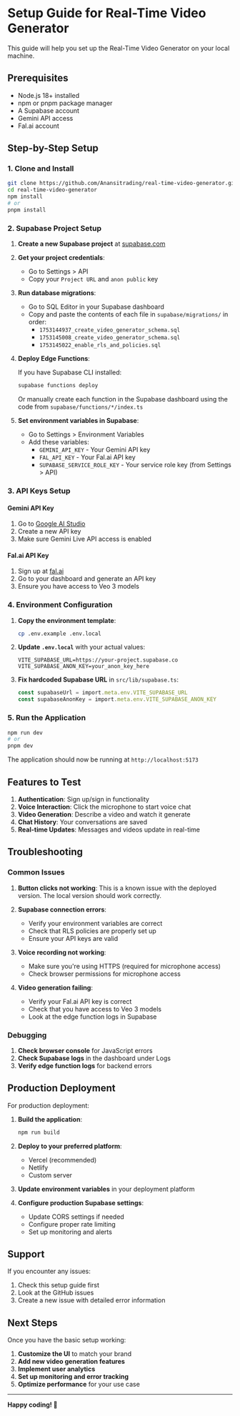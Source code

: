 # Setup Guide for Real-Time Video Generator

This guide will help you set up the Real-Time Video Generator on your local machine.

## Prerequisites

- Node.js 18+ installed
- npm or pnpm package manager
- A Supabase account
- Gemini API access
- Fal.ai account

## Step-by-Step Setup

### 1. Clone and Install

```bash
git clone https://github.com/Anansitrading/real-time-video-generator.git
cd real-time-video-generator
npm install
# or
pnpm install
```

### 2. Supabase Project Setup

1. **Create a new Supabase project** at [supabase.com](https://supabase.com)

2. **Get your project credentials**:
   - Go to Settings > API
   - Copy your `Project URL` and `anon public` key

3. **Run database migrations**:
   - Go to SQL Editor in your Supabase dashboard
   - Copy and paste the contents of each file in `supabase/migrations/` in order:
     - `1753144937_create_video_generator_schema.sql`
     - `1753145008_create_video_generator_schema.sql` 
     - `1753145022_enable_rls_and_policies.sql`

4. **Deploy Edge Functions**:
   
   If you have Supabase CLI installed:
   ```bash
   supabase functions deploy
   ```
   
   Or manually create each function in the Supabase dashboard using the code from `supabase/functions/*/index.ts`

5. **Set environment variables in Supabase**:
   - Go to Settings > Environment Variables
   - Add these variables:
     - `GEMINI_API_KEY` - Your Gemini API key
     - `FAL_API_KEY` - Your Fal.ai API key
     - `SUPABASE_SERVICE_ROLE_KEY` - Your service role key (from Settings > API)

### 3. API Keys Setup

#### Gemini API Key
1. Go to [Google AI Studio](https://makersuite.google.com/app/apikey)
2. Create a new API key
3. Make sure Gemini Live API access is enabled

#### Fal.ai API Key
1. Sign up at [fal.ai](https://fal.ai)
2. Go to your dashboard and generate an API key
3. Ensure you have access to Veo 3 models

### 4. Environment Configuration

1. **Copy the environment template**:
   ```bash
   cp .env.example .env.local
   ```

2. **Update `.env.local`** with your actual values:
   ```env
   VITE_SUPABASE_URL=https://your-project.supabase.co
   VITE_SUPABASE_ANON_KEY=your_anon_key_here
   ```

3. **Fix hardcoded Supabase URL** in `src/lib/supabase.ts`:
   ```typescript
   const supabaseUrl = import.meta.env.VITE_SUPABASE_URL
   const supabaseAnonKey = import.meta.env.VITE_SUPABASE_ANON_KEY
   ```

### 5. Run the Application

```bash
npm run dev
# or
pnpm dev
```

The application should now be running at `http://localhost:5173`

## Features to Test

1. **Authentication**: Sign up/sign in functionality
2. **Voice Interaction**: Click the microphone to start voice chat
3. **Video Generation**: Describe a video and watch it generate
4. **Chat History**: Your conversations are saved
5. **Real-time Updates**: Messages and videos update in real-time

## Troubleshooting

### Common Issues

1. **Button clicks not working**: This is a known issue with the deployed version. The local version should work correctly.

2. **Supabase connection errors**: 
   - Verify your environment variables are correct
   - Check that RLS policies are properly set up
   - Ensure your API keys are valid

3. **Voice recording not working**:
   - Make sure you're using HTTPS (required for microphone access)
   - Check browser permissions for microphone access

4. **Video generation failing**:
   - Verify your Fal.ai API key is correct
   - Check that you have access to Veo 3 models
   - Look at the edge function logs in Supabase

### Debugging

1. **Check browser console** for JavaScript errors
2. **Check Supabase logs** in the dashboard under Logs
3. **Verify edge function logs** for backend errors

## Production Deployment

For production deployment:

1. **Build the application**:
   ```bash
   npm run build
   ```

2. **Deploy to your preferred platform**:
   - Vercel (recommended)
   - Netlify
   - Custom server

3. **Update environment variables** in your deployment platform

4. **Configure production Supabase settings**:
   - Update CORS settings if needed
   - Configure proper rate limiting
   - Set up monitoring and alerts

## Support

If you encounter any issues:

1. Check this setup guide first
2. Look at the GitHub issues
3. Create a new issue with detailed error information

## Next Steps

Once you have the basic setup working:

1. **Customize the UI** to match your brand
2. **Add new video generation features**
3. **Implement user analytics**
4. **Set up monitoring and error tracking**
5. **Optimize performance** for your use case

---

**Happy coding! 🚀**